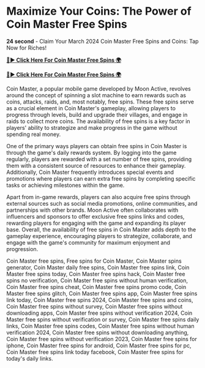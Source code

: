# Maximize Your Coins: The Power of Coin Master Free Spins

**24 second** - Claim Your March 2024 Coin Master Free Spins and Coins: Tap Now for Riches!

[**🔴► Click Here For Coin Master Free Spins 🌍**](https://jimaddadel.github.io/Coin)

[**🔴► Click Here For Coin Master Free Spins 🌍**](https://jimaddadel.github.io/Coin)
 
Coin Master, a popular mobile game developed by Moon Active, revolves around the concept of spinning a slot machine to earn rewards such as coins, attacks, raids, and, most notably, free spins. These free spins serve as a crucial element in Coin Master's gameplay, allowing players to progress through levels, build and upgrade their villages, and engage in raids to collect more coins. The availability of free spins is a key factor in players' ability to strategize and make progress in the game without spending real money.

One of the primary ways players can obtain free spins in Coin Master is through the game's daily rewards system. By logging into the game regularly, players are rewarded with a set number of free spins, providing them with a consistent source of resources to enhance their gameplay. Additionally, Coin Master frequently introduces special events and promotions where players can earn extra free spins by completing specific tasks or achieving milestones within the game.

Apart from in-game rewards, players can also acquire free spins through external sources such as social media promotions, online communities, and partnerships with other brands. Moon Active often collaborates with influencers and sponsors to offer exclusive free spins links and codes, rewarding players for engaging with the game and expanding its player base. Overall, the availability of free spins in Coin Master adds depth to the gameplay experience, encouraging players to strategize, collaborate, and engage with the game's community for maximum enjoyment and progression.

Coin Master free spins, Free spins for Coin Master, Coin Master spins generator, Coin Master daily free spins, Coin Master free spins link, Coin Master free spins today, Coin Master free spins hack, Coin Master free spins no verification, Coin Master free spins without human verification, Coin Master free spins cheat, Coin Master free spins promo code, Coin Master free spins glitch, Coin Master free spins app, Coin Master free spins link today, Coin Master free spins 2024, Coin Master free spins and coins, Coin Master free spins without survey, Coin Master free spins without downloading apps, Coin Master free spins without verification 2024, Coin Master free spins without verification or survey, Coin Master free spins daily links, Coin Master free spins codes, Coin Master free spins without human verification 2024, Coin Master free spins without downloading anything, Coin Master free spins without verification 2023, Coin Master free spins for iphone, Coin Master free spins for android, Coin Master free spins for pc, Coin Master free spins link today facebook, Coin Master free spins for today's daily links.
